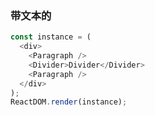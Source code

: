 ### 带文本的

<!--start-code-->

```js
const instance = (
  <div>
    <Paragraph />
    <Divider>Divider</Divider>
    <Paragraph />
  </div>
);
ReactDOM.render(instance);
```

<!--end-code-->
